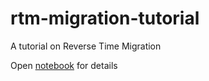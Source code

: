 # rtm-migration-tutorial
A tutorial on Reverse Time Migration

Open [notebook](./RTM_tutorial.ipynb) for details
